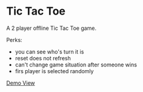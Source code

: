 # Tic Tac Toe

A 2 player offline Tic Tac Toe game.

Perks:
* you can see who's turn it is
* reset does not refresh
* can't change game situation after someone wins
* firs player is selected randomly

[Demo View](https://www.youtube.com/shorts/yWJAar3X9MU)
